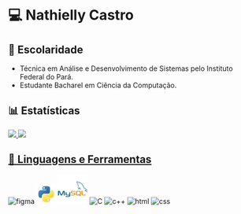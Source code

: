 
# 💻 Nathielly Castro 
## 📖 Escolaridade
* Técnica em Análise e Desenvolvimento de Sistemas pelo Instituto Federal do Pará. 
* Estudante Bacharel em Ciência da Computação.

## 📊 Estatísticas 
<div>
<a href="https://github.com/nathil">
<img loading="lazy" height="180em" src="https://github-readme-stats.vercel.app/api/top-langs/?username=nathil&layout=compact&langs_count=7&theme=tokyonight"/>
<img loading="lazy" height="180em" src="https://github-readme-stats.vercel.app/api?username=nathil&show_icons=true&theme=tokyonight&include_all_commits=true&count_private=true"/>
</div>

## 🔧 Linguagens e Ferramentas
<p align="left"> <a target="_blank"> <img src="https://www.vectorlogo.zone/logos/figma/figma-icon.svg" alt="figma" width="40" height="40"/> </a> <a target="_blank"> <img src="https://github.com/devicons/devicon/blob/master/icons/python/python-original.svg" alt="python" width="40" height="40"/> </a> <a target="_blank"> <img src="https://github.com/devicons/devicon/blob/master/icons/mysql/mysql-original-wordmark.svg" alt="mysql" width="60" height="60"/> </a> </a> <a target="_blank"> <img src="https://avatars.githubusercontent.com/u/25699522?s=200&v=4" alt="C" width="40" height="40"/> <a target="_blank"> <img src="https://img.icons8.com/?size=512&id=40669&format=png" alt="c++" width="40" height="40"/> </a> 
<a target="_blank"> <img src="https://upload.wikimedia.org/wikipedia/commons/thumb/6/61/HTML5_logo_and_wordmark.svg/512px-HTML5_logo_and_wordmark.svg.png" alt="html" width="40" height="40"/> </a>
<a target="_blank"> <img src="https://cdn.freebiesupply.com/logos/large/2x/css3-logo-svg-vector.svg" alt="css" width="50" height="40"/> </a>
</p>
